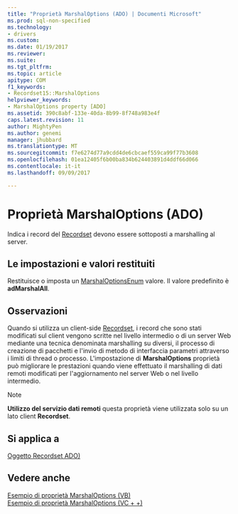 ```yaml
---
title: "Proprietà MarshalOptions (ADO) | Documenti Microsoft"
ms.prod: sql-non-specified
ms.technology:
- drivers
ms.custom: 
ms.date: 01/19/2017
ms.reviewer: 
ms.suite: 
ms.tgt_pltfrm: 
ms.topic: article
apitype: COM
f1_keywords:
- Recordset15::MarshalOptions
helpviewer_keywords:
- MarshalOptions property [ADO]
ms.assetid: 390c8abf-133e-40da-8b99-8f748a983e4f
caps.latest.revision: 11
author: MightyPen
ms.author: genemi
manager: jhubbard
ms.translationtype: MT
ms.sourcegitcommit: f7e6274d77a9cdd4de6cbcaef559ca99f77b3608
ms.openlocfilehash: 01ea12405f6b00ba834b624403891d4ddf66d066
ms.contentlocale: it-it
ms.lasthandoff: 09/09/2017

---
```

# <a name="marshaloptions-property-ado"></a>Proprietà MarshalOptions (ADO)
Indica i record del [Recordset](../../../ado/reference/ado-api/recordset-object-ado.md) devono essere sottoposti a marshalling al server.  
  
## <a name="settings-and-return-values"></a>Le impostazioni e valori restituiti  
 Restituisce o imposta un [MarshalOptionsEnum](../../../ado/reference/ado-api/marshaloptionsenum.md) valore. Il valore predefinito è **adMarshalAll**.  
  
## <a name="remarks"></a>Osservazioni  
 Quando si utilizza un client-side [Recordset](../../../ado/reference/ado-api/recordset-object-ado.md), i record che sono stati modificati sul client vengono scritte nel livello intermedio o di un server Web mediante una tecnica denominata marshalling su diversi, il processo di creazione di pacchetti e l'invio di metodo di interfaccia parametri attraverso i limiti di thread o processo. L'impostazione di **MarshalOptions** proprietà può migliorare le prestazioni quando viene effettuato il marshalling di dati remoti modificati per l'aggiornamento nel server Web o nel livello intermedio.  
  
> [!NOTE]
>  **Utilizzo del servizio dati remoti** questa proprietà viene utilizzata solo su un lato client **Recordset**.  
  
## <a name="applies-to"></a>Si applica a  
 [Oggetto Recordset ADO)](../../../ado/reference/ado-api/recordset-object-ado.md)  
  
## <a name="see-also"></a>Vedere anche  
 [Esempio di proprietà MarshalOptions (VB)](../../../ado/reference/ado-api/marshaloptions-property-example-vb.md)   
 [Esempio di proprietà MarshalOptions (VC + +)](../../../ado/reference/ado-api/marshaloptions-property-example-vc.md)   

